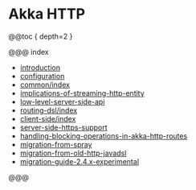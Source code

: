 <a id="http-scala"></a>
# Akka HTTP

@@toc { depth=2 }

@@@ index

* [introduction](introduction.md)
* [configuration](configuration.md)
* [common/index](common/index.md)
* [implications-of-streaming-http-entity](implications-of-streaming-http-entity.md)
* [low-level-server-side-api](low-level-server-side-api.md)
* [routing-dsl/index](routing-dsl/index.md)
* [client-side/index](client-side/index.md)
* [server-side-https-support](server-side-https-support.md)
* [handling-blocking-operations-in-akka-http-routes](handling-blocking-operations-in-akka-http-routes.md)
* [migration-from-spray](migration-from-spray.md)
* [migration-from-old-http-javadsl](migration-from-old-http-javadsl.md)
* [migration-guide-2.4.x-experimental](migration-guide-2.4.x-experimental.md)

@@@
